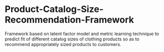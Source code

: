 # Product-Catalog-Size-Recommendation-Framework
Framework based on latent factor model and metric learning technique to predict fit of different catalog sizes of clothing products so as to recommend appropriately sized products to customers. 
